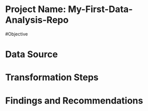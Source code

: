 # Project Name: My-First-Data-Analysis-Repo



#Objective





# Data Source





# Transformation Steps





# Findings and Recommendations 
